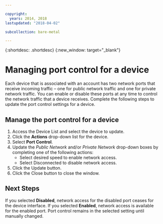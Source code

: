 ```yaml
---

copyright:
  years: 2014, 2018
lastupdated: "2018-04-02"

subcollection: bare-metal

---
```


{:shortdesc: .shortdesc}
{:new_window: target="_blank"}

# Managing port control for a device

Each device that is associated with an account has two network ports that receive incoming traffic – one for public network traffic and one for private network traffic. You can enable or disable these ports at any time to control the network traffic that a device receives. Complete the following steps to update the port control settings for a device.

## Manage the port control for a device

1. Access the Device List and select the device to update.  
2. Click the **Actions** drop-down list for the device.
3. Select **Port Control**.
4. Update the *Public Network* and/or *Private Network* drop-down boxes by completing one of the following actions:
   * Select desired speed to enable network access.
   * Select Disconnected to disable network access.
5. Click the Update button.
6. Click the Close button to close the window.

## Next Steps

If you selected **Disabled**, network access for the disabled port ceases for the device interface. If you selected **Enabled**, network access is available for the enabled port. Port control remains in the selected setting until manually changed.
